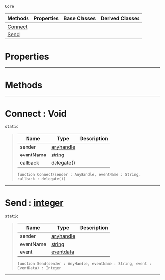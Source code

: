  `Core`

|Methods|Properties|Base Classes|Derived Classes|
|---|---|---|---|
|[ Connect](https://github.com/ArendDanielek/ZeroDocsTest/blob/master/code_reference/zilch_base_types/events.markdown#connect-void)| | | |
|[ Send](https://github.com/ArendDanielek/ZeroDocsTest/blob/master/code_reference/zilch_base_types/events.markdown#send-zero-engine-documen)| | | |


 #  Properties


---  
 #  Methods


---  
 #  Connect : Void

 `static`

> 
> |Name|Type|Description|
> |---|---|---|
> |sender|[anyhandle](https://github.com/ArendDanielek/ZeroDocsTest/blob/master/code_reference/zilch_base_types/anyhandle.markdown)| |
> |eventName|[string](https://github.com/ArendDanielek/ZeroDocsTest/blob/master/code_reference/zilch_base_types/string.markdown)| |
> |callback|delegate()| |
> ``` lang=cpp, name=Zilch
> function Connect(sender : AnyHandle, eventName : String, callback : delegate())
> ``` 


---  
 #  Send : [integer](https://github.com/ArendDanielek/ZeroDocsTest/blob/master/code_reference/zilch_base_types/integer.markdown)

 `static`

> 
> |Name|Type|Description|
> |---|---|---|
> |sender|[anyhandle](https://github.com/ArendDanielek/ZeroDocsTest/blob/master/code_reference/zilch_base_types/anyhandle.markdown)| |
> |eventName|[string](https://github.com/ArendDanielek/ZeroDocsTest/blob/master/code_reference/zilch_base_types/string.markdown)| |
> |event|[eventdata](https://github.com/ArendDanielek/ZeroDocsTest/blob/master/code_reference/zilch_base_types/eventdata.markdown)| |
> ``` lang=cpp, name=Zilch
> function Send(sender : AnyHandle, eventName : String, event : EventData) : Integer
> ``` 


---  
 
  
  
  
  
  
  
  

 